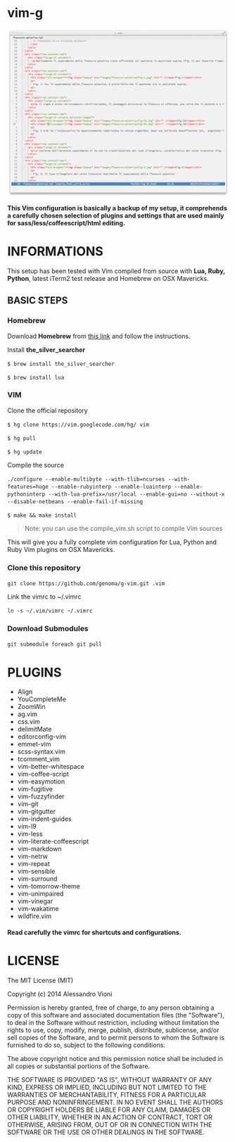 vim-g
=====

![genoma's vim](screen.png)

**This Vim configuration is basically a backup of my setup, it comprehends a carefully chosen selection of plugins and settings that are used mainly for sass/less/coffeescript/html editing.**

# INFORMATIONS

This setup has been tested with Vim compiled from source with **Lua, Ruby, Python**, latest iTerm2 test release and Homebrew on OSX Mavericks.

## BASIC STEPS

### Homebrew
Download **Homebrew** from [this link](http://brew.sh/) and follow the instructions.

Install **the_silver_searcher**

`$ brew install the_silver_searcher`

`$ brew install lua`

### VIM
Clone the official repository

`$ hg clone https://vim.googlecode.com/hg/ vim`

`$ hg pull`

`$ hg update`

Compile the source

`./configure --enable-multibyte --with-tlib=ncurses --with-features=huge --enable-rubyinterp --enable-luainterp --enable-pythoninterp --with-lua-prefix=/usr/local --enable-gui=no --without-x --disable-netbeans --enable-fail-if-missing`

`$ make && make install`

> Note: you can use the compile_vim.sh script to compile Vim sources

This will give you a fully complete vim configuration for Lua, Python and Ruby Vim plugins on OSX Mavericks.

### Clone this repository

`git clone https://github.com/genoma/g-vim.git .vim`

Link the vimrc to ~/.vimrc

`ln -s ~/.vim/vimrc ~/.vimrc`

### Download Submodules

`git submodule foreach git pull`

# PLUGINS
- Align
- YouCompleteMe
- ZoomWin
- ag.vim
- css.vim
- delimitMate
- editorconfig-vim
- emmet-vim
- scss-syntax.vim
- tcomment_vim
- vim-better-whitespace
- vim-coffee-script
- vim-easymotion
- vim-fugitive
- vim-fuzzyfinder
- vim-git
- vim-gitgutter
- vim-indent-guides
- vim-l9
- vim-less
- vim-literate-coffeescript
- vim-markdown
- vim-netrw
- vim-repeat
- vim-sensible
- vim-surround
- vim-tomorrow-theme
- vim-unimpaired
- vim-vinegar
- vim-wakatime
- wildfire.vim

#### Read carefully the vimrc for shortcuts and configurations.

# LICENSE
The MIT License (MIT)

Copyright (c) 2014 Alessandro Vioni

Permission is hereby granted, free of charge, to any person obtaining a copy of
this software and associated documentation files (the "Software"), to deal in
the Software without restriction, including without limitation the rights to
use, copy, modify, merge, publish, distribute, sublicense, and/or sell copies of
the Software, and to permit persons to whom the Software is furnished to do so,
subject to the following conditions:

The above copyright notice and this permission notice shall be included in all
copies or substantial portions of the Software.

THE SOFTWARE IS PROVIDED "AS IS", WITHOUT WARRANTY OF ANY KIND, EXPRESS OR
IMPLIED, INCLUDING BUT NOT LIMITED TO THE WARRANTIES OF MERCHANTABILITY, FITNESS
FOR A PARTICULAR PURPOSE AND NONINFRINGEMENT. IN NO EVENT SHALL THE AUTHORS OR
COPYRIGHT HOLDERS BE LIABLE FOR ANY CLAIM, DAMAGES OR OTHER LIABILITY, WHETHER
IN AN ACTION OF CONTRACT, TORT OR OTHERWISE, ARISING FROM, OUT OF OR IN
CONNECTION WITH THE SOFTWARE OR THE USE OR OTHER DEALINGS IN THE SOFTWARE.
